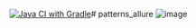 ﻿[![Java CI with Gradle](https://github.com/svrthur/TestPatterns/actions/workflows/gradle.yml/badge.svg)](https://github.com/svrthur/TestPatterns/actions/workflows/gradle.yml)# patterns_allure
![image](https://github.com/user-attachments/assets/53a9bcb6-eaca-40b4-8368-f1839fa36e63)
